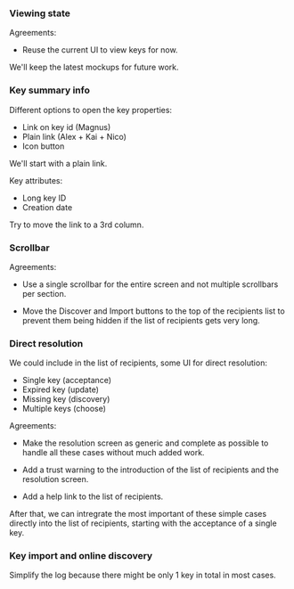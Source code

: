 ### Viewing state

Agreements:

- Reuse the current UI to view keys for now.

We'll keep the latest mockups for future work.

### Key summary info

Different options to open the key properties:

- Link on key id (Magnus)
- Plain link (Alex + Kai + Nico)
- Icon button

We'll start with a plain link.

Key attributes:

- Long key ID
- Creation date

Try to move the link to a 3rd column.

### Scrollbar

Agreements:

- Use a single scrollbar for the entire screen and not multiple scrollbars per
  section.

- Move the Discover and Import buttons to the top of the recipients list to
  prevent them being hidden if the list of recipients gets very long.

### Direct resolution

We could include in the list of recipients, some UI for direct resolution:

- Single key (acceptance)
- Expired key (update)
- Missing key (discovery)
- Multiple keys (choose)

Agreements:

- Make the resolution screen as generic and complete as possible to handle all
  these cases without much added work.

- Add a trust warning to the introduction of the list of recipients and the
  resolution screen.

- Add a help link to the list of recipients.

After that, we can intregrate the most important of these simple cases directly
into the list of recipients, starting with the acceptance of a single key.

### Key import and online discovery

Simplify the log because there might be only 1 key in total in most cases.
